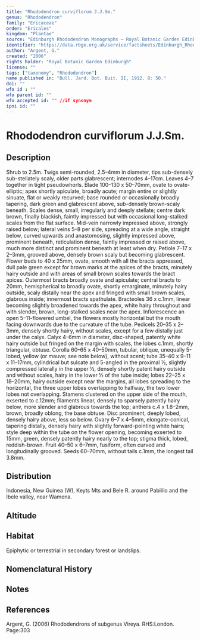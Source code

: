 ```yaml
---
title: "Rhododendron curviflorum J.J.Sm."
genus: "Rhododendron"
family: "Ericaceae"
order: "Ericales"
kingdom: "Plantae"
source: "Edinburgh Rhododendron Monographs – Royal Botanic Garden Edinburgh"
identifier: "https://data.rbge.org.uk/service/factsheets/Edinburgh_Rhododendron_Monographs.xhtml"
author: "Argent, G."
created: "2006"
rights holder: "Royal Botanic Garden Edinburgh"
license: ""
tags: ["taxonomy", "Rhododendron"]
name published in: "Bull. Jard. Bot. Buit. II, 1912. 8: 50."
doi: ""
wfo id : ""
wfo parent id: ""
wfo accepted id: "" //if synonym                      
ipni id: ""
---
```


                       

# Rhododendron curviflorum J.J.Sm.

## Description
Shrub to 2.5m. Twigs semi-rounded, 2.5–4mm in diameter, tips sub-densely sub-stellately scaly, older parts glabrescent; internodes 4–17cm. Leaves 4–7 together in tight pseudowhorls. Blade 100–130 x 50–70mm, ovate to ovate-elliptic; apex shortly apiculate, broadly acute; margin entire or slightly sinuate, flat or weakly recurved; base rounded or occasionally broadly tapering, dark green and glabrescent above, sub-densely brown-scaly beneath. Scales dense, small, irregularly and deeply stellate; centre dark brown, finally blackish, faintly impressed but with occasional long-stalked scales from the flat surface. Mid-vein narrowly impressed above, strongly raised below; lateral veins 5–8 per side, spreading at a wide angle, straight below, curved upwards and anastomosing, slightly impressed above, prominent beneath, reticulation dense, faintly impressed or raised above, much more distinct and prominent beneath at least when dry. Petiole 7–17 x 2–3mm, grooved above, densely brown scaly but becoming glabrescent. Flower buds to 40 x 25mm, ovate, smooth with all the bracts appressed, dull pale green except for brown marks at the apices of the bracts, minutely hairy outside and with areas of small brown scales towards the bract apices. Outermost bracts broadly ovate and apiculate; central bracts to 20mm, hemispherical to broadly ovate, shortly emarginate, minutely hairy outside, scaly distally near the apex and fringed with small brown scales, glabrous inside; innermost bracts spathulate. Bracteoles 36 x c.1mm, linear becoming slightly broadened towards the apex, white hairy throughout and with slender, brown, long-stalked scales near the apex. Inflorescence an open 5–11-flowered umbel, the flowers mostly horizontal but the mouth facing downwards due to the curvature of the tube. Pedicels 20–35 x 2–3mm, densely shortly hairy, without scales, except for a few distally just under the calyx. Calyx 4–6mm in diameter, disc-shaped, patently white hairy outside but fringed on the margin with scales, the lobes c.1mm, shortly triangular, obtuse. Corolla 60–65 x 40–50mm, tubular, oblique, unequally 5-lobed, yellow (or mauve; see note below), without scent; tube 35–40 x 9–11 x 11–17mm, cylindrical but sulcate and 5-angled in the proximal ½, slightly compressed laterally in the upper ½, densely shortly patent hairy outside and without scales, hairy in the lower ½ of the tube inside; lobes 22–25 x 18–20mm, hairy outside except near the margins, all lobes spreading to the horizontal, the three upper lobes overlapping to halfway, the two lower lobes not overlapping. Stamens clustered on the upper side of the mouth, exserted to c.12mm; filaments linear, densely to sparsely patently hairy below, more slender and glabrous towards the top; anthers c.4 x 1.8–2mm, brown, broadly oblong, the base obtuse. Disc prominent, deeply lobed, densely hairy above, less so below. Ovary 6–7 x 4–5mm, elongate-conical, tapering distally, densely hairy with slightly forward-pointing white hairs; style deep within the tube on the flower opening, becoming exserted to 15mm, green, densely patently hairy nearly to the top; stigma thick, lobed, reddish-brown. Fruit 40–50 x 6–7mm, fusiform, often curved and longitudinally grooved. Seeds 60–70mm, without tails c.1mm, the longest tail 3.8mm.

## Distribution
Indonesia, New Guinea (W), Keyts Mts and Bele R. around Pabililo and the Ibele valley, near Wamena.

## Altitude


## Habitat
Epiphytic or terrestrial in secondary forest or landslips.

## Nomenclatural History

                       
## Notes


## References

Argent, G. (2006) Rhododendrons of subgenus Vireya. RHS:London. Page:303

